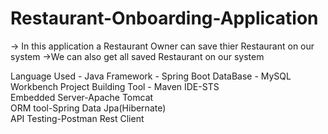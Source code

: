 # Restaurant-Onboarding-Application

-> In this application a Restaurant Owner can save thier Restaurant on our system
->We can also get all saved Restaurant on our system

Language Used - Java
Framework - Spring Boot
DataBase - MySQL Workbench
Project Building Tool - Maven
IDE-STS  
Embedded Server-Apache Tomcat  
ORM tool-Spring Data Jpa(Hibernate)  
API Testing-Postman Rest Client
